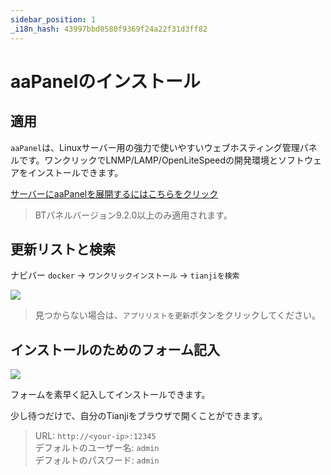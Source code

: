 ```yaml
---
sidebar_position: 1
_i18n_hash: 43997bbd0580f9369f24a22f31d3ff82
---
```

# aaPanelのインストール

## 適用

`aaPanel`は、Linuxサーバー用の強力で使いやすいウェブホスティング管理パネルです。ワンクリックでLNMP/LAMP/OpenLiteSpeedの開発環境とソフトウェアをインストールできます。

[サーバーにaaPanelを展開するにはこちらをクリック](https://www.aapanel.com/new/download.html?r=dk_tianji)

> BTパネルバージョン9.2.0以上のみ適用されます。

## 更新リストと検索

ナビバー `docker` -> `ワンクリックインストール` -> `tianjiを検索`

![](/img/docs/aapanel/1.png)

> 見つからない場合は、`アプリリストを更新`ボタンをクリックしてください。

## インストールのためのフォーム記入

![](/img/docs/aapanel/2.png)

フォームを素早く記入してインストールできます。

少し待つだけで、自分のTianjiをブラウザで開くことができます。

> URL: `http://<your-ip>:12345`  
> デフォルトのユーザー名: `admin`  
> デフォルトのパスワード: `admin`  
